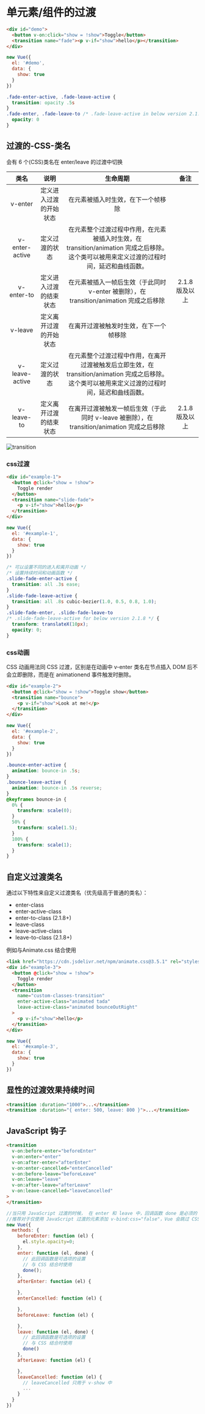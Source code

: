# 单元素/组件的过渡
```html
<div id="demo">
  <button v-on:click="show = !show">Toggle</button>
  <transition name="fade"><p v-if="show">hello</p></transition>
</div>
```
```javascript
new Vue({
  el: '#demo',
  data: {
    show: true
  }
})
```
```css
.fade-enter-active, .fade-leave-active {
  transition: opacity .5s
}
.fade-enter, .fade-leave-to /* .fade-leave-active in below version 2.1.8 */ {
  opacity: 0
}
```

## 过渡的-CSS-类名
会有 6 个(CSS)类名在 enter/leave 的过渡中切换

|类名|说明|生命周期|备注|
|:---:|:---:|:---:|:---:|
|v-enter|定义进入过渡的开始状态|在元素被插入时生效，在下一个帧移除||
|v-enter-active|定义过渡的状态|在元素整个过渡过程中作用，在元素被插入时生效，在 transition/animation 完成之后移除。<br>这个类可以被用来定义过渡的过程时间，延迟和曲线函数。||
|v-enter-to|定义进入过渡的结束状态|在元素被插入一帧后生效（于此同时 v-enter 被删除），在 transition/animation 完成之后移除|2.1.8版及以上|
|v-leave|定义离开过渡的开始状态|在离开过渡被触发时生效，在下一个帧移除||
|v-leave-active|定义过渡的状态|在元素整个过渡过程中作用，在离开过渡被触发后立即生效，在 transition/animation 完成之后移除。<br> 这个类可以被用来定义过渡的过程时间，延迟和曲线函数。||
|v-leave-to|定义离开过渡的结束状态|在离开过渡被触发一帧后生效（于此同时 v-leave 被删除），在 transition/animation 完成之后移除|2.1.8版及以上|
![transition](amWiki/images/transition.png)

### css过渡
```html
<div id="example-1">
  <button @click="show = !show">
    Toggle render
  </button>
  <transition name="slide-fade">
    <p v-if="show">hello</p>
  </transition>
</div>
```
```javascript
new Vue({
  el: '#example-1',
  data: {
    show: true
  }
})
```
```css
/* 可以设置不同的进入和离开动画 */
/* 设置持续时间和动画函数 */
.slide-fade-enter-active {
  transition: all .3s ease;
}
.slide-fade-leave-active {
  transition: all .8s cubic-bezier(1.0, 0.5, 0.8, 1.0);
}
.slide-fade-enter, .slide-fade-leave-to
/* .slide-fade-leave-active for below version 2.1.8 */ {
  transform: translateX(10px);
  opacity: 0;
}
```
### css动画
CSS 动画用法同 CSS 过渡，区别是在动画中 v-enter 类名在节点插入 DOM 后不会立即删除，而是在 animationend 事件触发时删除。
```html
<div id="example-2">
  <button @click="show = !show">Toggle show</button>
  <transition name="bounce">
    <p v-if="show">Look at me!</p>
  </transition>
</div>
```
```javascript
new Vue({
  el: '#example-2',
  data: {
    show: true
  }
})
```
```css
.bounce-enter-active {
  animation: bounce-in .5s;
}
.bounce-leave-active {
  animation: bounce-in .5s reverse;
}
@keyframes bounce-in {
  0% {
    transform: scale(0);
  }
  50% {
    transform: scale(1.5);
  }
  100% {
    transform: scale(1);
  }
}
```

## 自定义过渡类名
通过以下特性来自定义过渡类名（优先级高于普通的类名）：
- enter-class
- enter-active-class
- enter-to-class (2.1.8+)
- leave-class
- leave-active-class
- leave-to-class (2.1.8+)

例如与Animate.css 结合使用
```html
<link href="https://cdn.jsdelivr.net/npm/animate.css@3.5.1" rel="stylesheet" type="text/css">
<div id="example-3">
  <button @click="show = !show">
    Toggle render
  </button>
  <transition
    name="custom-classes-transition"
    enter-active-class="animated tada"
    leave-active-class="animated bounceOutRight"
  >
    <p v-if="show">hello</p>
  </transition>
</div>
```
```javascript
new Vue({
  el: '#example-3',
  data: {
    show: true
  }
})
```

## 显性的过渡效果持续时间
```html
<transition :duration="1000">...</transition>
<transition :duration="{ enter: 500, leave: 800 }">...</transition>
```

## JavaScript 钩子
```html
<transition
  v-on:before-enter="beforeEnter"
  v-on:enter="enter"
  v-on:after-enter="afterEnter"
  v-on:enter-cancelled="enterCancelled"
  v-on:before-leave="beforeLeave"
  v-on:leave="leave"
  v-on:after-leave="afterLeave"
  v-on:leave-cancelled="leaveCancelled"
>
</transition>
```
```javascript
//当只用 JavaScript 过渡的时候， 在 enter 和 leave 中，回调函数 done 是必须的 。 否则，它们会被同步调用，过渡会立即完成。
//推荐对于仅使用 JavaScript 过渡的元素添加 v-bind:css="false"，Vue 会跳过 CSS 的检测。这也可以避免过渡过程中 CSS 的影响。
new Vue({
  methods: {
    beforeEnter: function (el) {
      el.style.opacity=0;
    },
    enter: function (el, done) {
      // 此回调函数是可选项的设置
      // 与 CSS 结合时使用
      done();
    },
    afterEnter: function (el) {

    },
    enterCancelled: function (el) {

    },
    beforeLeave: function (el) {

    },
    leave: function (el, done) {
      // 此回调函数是可选项的设置
      // 与 CSS 结合时使用
      done()
    },
    afterLeave: function (el) {

    },
    leaveCancelled: function (el) {
      // leaveCancelled 只用于 v-show 中
      ...
    }
  }
})
